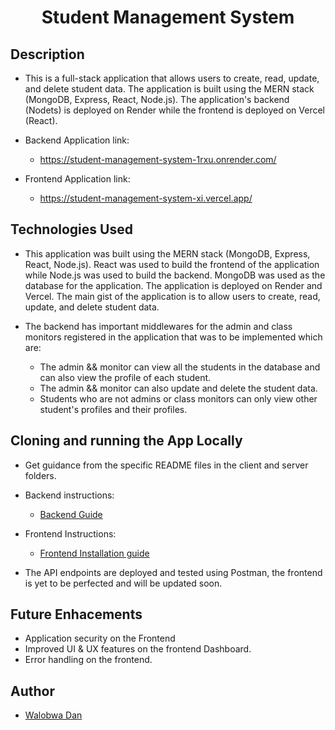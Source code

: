 <h1 align="center">Student Management System</h1>

<h2>Description</h2>

- This is a full-stack application that allows users to create, read, update, and delete student data. The application is built using the MERN stack (MongoDB, Express, React, Node.js). The application's backend (Nodets) is deployed on Render while the frontend is deployed on Vercel (React).

- Backend Application link:
  - <a href="https://student-management-system-1rxu.onrender.com/">https://student-management-system-1rxu.onrender.com/</a>
- Frontend Application link:
  - <a href="https://student-management-system-xi.vercel.app/">https://student-management-system-xi.vercel.app/</a>

<h2>Technologies Used</h2>

- This application was built using the MERN stack (MongoDB, Express, React, Node.js). React was used to build the frontend of the application while Node.js was used to build the backend. MongoDB was used as the database for the application. The application is deployed on Render and Vercel. The main gist of the application is to allow users to create, read, update, and delete student data.
  
-  The backend has important middlewares for the admin and class monitors registered in the application that was to be implemented which are: 
   -  The admin && monitor can view all the students in the database and can also view the profile of each student. 
   -  The admin && monitor can also update and delete the student data.
   -  Students who are not admins or class monitors can only view other student's profiles and their profiles.
  
<h2>Cloning and running the App Locally</h2>

- Get guidance from the specific README files in the client and server folders.
- Backend instructions: 
  - <a href="./nodets/README.md">Backend Guide</a>
- Frontend Instructions:
  - <a href="./client/README.md">Frontend Installation guide</a>

- The API endpoints are deployed and tested using Postman, the frontend is yet to be perfected and will be updated soon.

<h2>Future Enhacements</h2>

- Application security on the Frontend
- Improved UI & UX features on the frontend Dashboard.
- Error handling on the frontend.
  
<h2>Author</h2>

- <a href="https://github.com/WalobwaD">Walobwa Dan</a>
